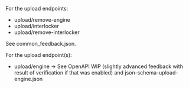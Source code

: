 For the upload endpoints:
- upload/remove-engine
- upload/interlocker
- upload/remove-interlocker

See common_feedback.json.

For the upload endpoint(s):
- upload/engine -> See OpenAPI WIP (slightly advanced feedback with result of verification if that was enabled) and json-schema-upload-engine.json